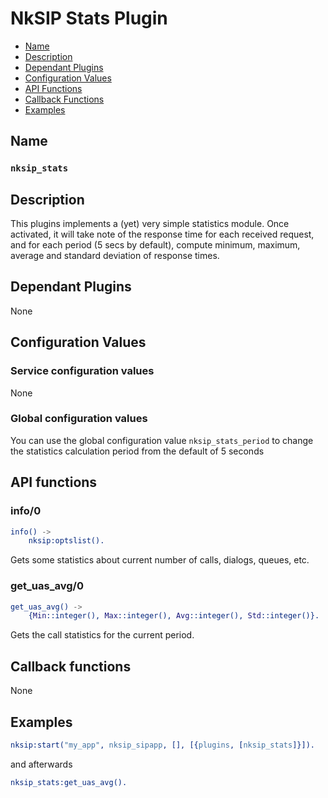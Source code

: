 # NkSIP Stats Plugin

* [Name](#name)
* [Description](#description)
* [Dependant Plugins](#dependant-plugins)
* [Configuration Values](#configuration-values)
* [API Functions](#api-functions)
* [Callback Functions](#callback-functions)
* [Examples](#examples)


## Name
### `nksip_stats`

## Description

This plugins implements a (yet) very simple statistics module.
Once activated, it will take note of the response time for each received request, and for each period (5 secs by default), compute minimum, maximum, average and standard deviation of response times.


## Dependant Plugins

None


## Configuration Values

### Service configuration values

None

### Global configuration values

You can use the global configuration value `nksip_stats_period` to change the statistics calculation period from the default of 5 seconds


## API functions

### info/0
```erlang
info() ->
    nksip:optslist().
```
Gets some statistics about current number of calls, dialogs, queues, etc.


### get_uas_avg/0
```erlang
get_uas_avg() ->
    {Min::integer(), Max::integer(), Avg::integer(), Std::integer()}.
```
Gets the call statistics for the current period.



## Callback functions

None

## Examples

```erlang
nksip:start("my_app", nksip_sipapp, [], [{plugins, [nksip_stats]}]).
```

and afterwards

```erlang
nksip_stats:get_uas_avg().
```
